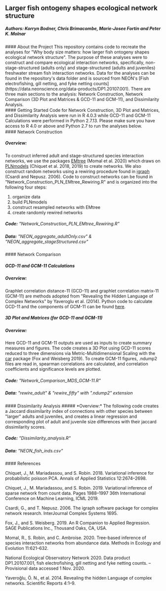 

## Larger fish ontogeny shapes ecological network structure
##### Authors: Korryn Bodner, Chris Brimacombe, Marie-Josee Fortin and Peter K. Molnar
<div style="line-height:10%;">
    <br>
</div>
#### About the Project
This repository contains code to recreate the analyses for "Why body size matters: how larger fish ontogeny shapes ecological network structure". The purpose of these analyses were to construct and compare ecological interaction networks, specifically, non-stage-structured (adults only) and stage-structured (adults and juveniles) freshwater stream fish interaction networks. Data for the analyses can be found in the repository's data folder and is sourced from NEON's [Fish electrofishing, gill netting, and fyke netting counts](https://data.neonscience.org/data-products/DP1.20107.001). There are three main sections to the analysis: Network Construction, Network Comparison (3D Plot and Matrices & GCD-11 and GCM-11), and Dissimilarity Analysis.  
<div style="line-height:10%;">
    <br>
</div>
#### Getting Started
Code for Network Construction, 3D Plot and Matrices, and Dissimilarity Analysis were run in R 4.0.3 while GCD-11 and GCM-11 Calculations were performed in Python 2.7.13. Please make sure you have access to R 4.0 or above and Python 2.7 to run the analyses below.  
<div style="line-height:10%;">
    <br>
</div>
#### Network Construction

##### *Overview:* 
To construct inferred adult and stage-structured species interaction networks, we use the packages [EMtree](https://rmomal.github.io/EMtree/) (Momal et al. 2020) which draws on [PLNmodels](http://julien.cremeriefamily.info/PLNmodels/) (Chiquet et al. 2018, 2019) to create networks. We also construct random networks using a rewiring procedure found in [igraph](https://igraph.org/) (Csardi and Nepusz. 2006). Code to construct networks can be found in "Network_Construction_PLN_EMtree_Rewiring.R" and is organized into the following four steps:

1. organize data
2. build PLNmodels
3. construct resampled networks with EMtree
4. create randomly rewired networks

##### *Code:*<span style="font-weight:normal"> "Network_Construction_PLN_EMtree_Rewiring.R" </span> 
##### *Data:*<span style="font-weight:normal"> "NEON_aggregate_adultOnly.csv" &   "NEON_aggregate_stageStructured.csv" </span>
<div style="line-height:10%;">
    <br>
</div>
#### Network Comparison

##### GCD-11 and GCM-11 Calculations
##### *Overview:*

Graphlet correlation distance-11 (GCD-11) and graphlet correlation matrix-11 (GCM-11) are methods adopted from "Revealing the Hidden Language of Complex Networks" by Yaveroglu et al. (2014). Python code to calculate GCD-11 and the components of GCM-11 can be found [here](http://www0.cs.ucl.ac.uk/staff/natasa/GCD/).

##### 3D Plot and Matrices (for GCD-11 and GCM-11)

##### *Overview:*
Here  GCD-11 and GCM-11 outputs are used as inputs to create summary measures and figures. The code creates a 3D Plot using GCD-11 scores reduced to three dimensions via Metric-Multidimensional Scaling with the [car](https://cran.r-project.org/web/packages/car/index.html) package (Fox and Weisberg 2019). To create GCM-11 figures, .ndump2 files are read in, spearman correlations are calculated, and correlation coefficients and significance levels are plotted.


##### *Code:*<span style="font-weight:normal"> "Network_Comparison_MDS_GCM-11.R" </span> 
##### *Data:*<span style="font-weight:normal"> "rewire_adult" & "rewire_fifty" with ".ndump2" extension </span> 
<div style="line-height:10%;">
    <br>
</div>
#### Dissimilarity Analysis
##### *Overview:*
The following code creates a Jaccard dissimilarity index of connections with other species between "larger" adults and juveniles, and creates a linear regression and corresponding plot of adult and juvenile size differences with their jaccard dissimilarity scores.

##### *Code:*<span style="font-weight:normal"> "Dissimilarity_analysis.R"</span> 
##### *Data:*<span style="font-weight:normal"> "NEON_fish_inds.csv"</span>  
<div style="line-height:10%;">
    <br>
</div>
#### References

Chiquet, J., M. Mariadassou, and S. Robin. 2018. Variational inference for probabilistic poisson PCA. Annals of Applied Statistics 12:2674–2698.

Chiquet, J., M. Mariadassou, and S. Robin. 2019. Variational inference of sparse network from count data. Pages 1988–1997 36th International Conference on Machine Learning, ICML 2019.

Csardi, G., and T. Nepusz. 2006. The igraph software package for complex network research. InterJournal Complex Systems 1695.

Fox, J., and S. Weisberg. 2019. An R Companion to Applied Regression. SAGE Publications Inc., Thousand Oaks, CA, USA.

Momal, R., S. Robin, and C. Ambroise. 2020. Tree-based inference of species interaction networks from abundance data. Methods in Ecology and Evolution 11:621–632.

National Ecological Observatory Network 2020. Data product DP1.20107.001, fish electrofishing, gill netting and fyke netting counts. – Provisional data accessed 1 Nov. 2020.

Yaveroğlu, Ö. N., et al. 2014. Revealing the hidden Language of complex networks. Scientific Reports 4:1–9.



